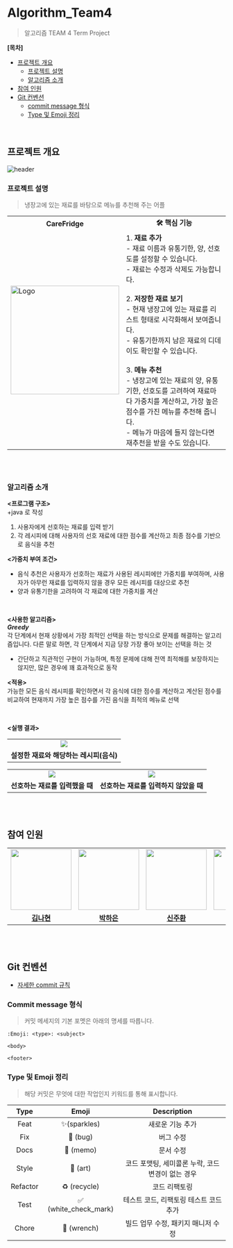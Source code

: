 # Algorithm_Team4
> 알고리즘 TEAM 4 Term Project

<b>[목차]</b>
  - [프로젝트 개요](#프로젝트-개요)
    - [프로젝트 설명](#프로젝트-설명)
    - [알고리즘 소개](#알고리즘-소개)
  - [참여 인원](#참여-인원)
  - [Git 컨벤션](#git-컨벤션)
    - [commit message 형식](#commit-message-형식)
    - [Type 및 Emoji 정리](#type-및-emoji-정리)

<br>

## 프로젝트 개요
![header](https://capsule-render.vercel.app/api?type=waving&color=8AC9FB&height=250&section=header&text=CareFridge&fontSize=90)
### 프로젝트 설명
> 냉장고에 있는 재료를 바탕으로 메뉴를 추천해 주는 어플

<table>
  <tr>
    <td align="center"><b>CareFridge</b></td>
    <td align="center"><b>🛠️ 핵심 기능</b></td>
  </tr>
 <tr>
    <td align="left"><image width="250" alt="Logo" src="https://github.com/nahy-512/Algorithm_Team4/assets/101113025/5a2a147c-924f-46ca-986d-2870f1a8d5be"> </td>
    <td align="left">
      1. <b>재료 추가</b><br>
        - 재료 이름과 유통기한, 양, 선호도를 설정할 수 있습니다.<br>
        - 재료는 수정과 삭제도 가능합니다.<br><br>
      2. <b>저장한 재료 보기</b><br>
        - 현재 냉장고에 있는 재료를 리스트 형태로 시각화해서 보여줍니다.<br>
        - 유통기한까지 남은 재료의 디데이도 확인할 수 있습니다.<br><br>
      3. <b>메뉴 추천</b><br><t>
        - 냉장고에 있는 재료의 양, 유통기한, 선호도를 고려하여 재료마다 가중치를 계산하고, 가장 높은 점수를 가진 메뉴를 추천해 줍니다.<br>
        - 메뉴가 마음에 들지 않는다면 재추천을 받을 수도 있습니다.<br>
    </td>
  </tr>
</table>

<br><br>

### 알고리즘 소개
<b> <프로그램 구조> </b>   
  +java 로 작성
  1) 사용자에게 선호하는 재료를 입력 받기
  2) 각 레시피에 대해 사용자의 선호 재료에 대한 점수를 계산하고 최종 점수를 기반으로 음식을 추천

<b> <가중치 부여 조건>  </b>   
  - 음식 추천은 사용자가 선호하는 재료가 사용된 레시피에만 가중치를 부여하며, 사용자가 아무런 재료를 입력하지 않을 경우 모든 레시피를 대상으로 추천
  - 양과 유통기한을 고려하여 각 재료에 대한 가중치를 계산

<br>

<b><사용한 알고리즘></b>  
<b><i>Greedy </b></i>     
각 단계에서 현재 상황에서 가장 최적인 선택을 하는 방식으로 문제를 해결하는 알고리즘입니다. 다른 말로 하면, 각 단계에서 지금 당장 가장 좋아 보이는 선택을 하는 것   
- 간단하고 직관적인 구현이 가능하며, 특정 문제에 대해 전역 최적해를 보장하지는 않지만, 많은 경우에 꽤 효과적으로 동작   

<b> <적용> </b>    
가능한 모든 음식 레시피를 확인하면서 각 음식에 대한 점수를 계산하고 계산된 점수를 비교하여 현재까지 가장 높은 점수를 가진 음식을 최적의 메뉴로 선택

<br>

<b><실행 결과></b>   

<table>
 <tr>
    <td align="center"> <image src="https://github.com/nahy-512/Algorithm_Team4/assets/112637518/d4bbbbdd-0c6d-4605-a5f0-e6780f9b4169"> </td>
  </tr>
  <tr>
    <td align="center"><b>설정한 재료와 해당하는 레시피(음식)</b></a></td>
      </tr>
</table>



<table>
 <tr>
    <td align="center"><img src="https://github.com/nahy-512/Algorithm_Team4/assets/112637518/6b799043-86d2-4fc3-8761-874a3806bafd"></td>
    <td align="center"><img src="https://github.com/nahy-512/Algorithm_Team4/assets/112637518/b9c220b7-fc83-4a6a-91f8-5cd8d019721a"></td>
  </tr>
  <tr>
    <td align="center"><b>선호하는 재료를 입력했을 때</b></a></td>
    <td align="center"><b>선호하는 재료를 입력하지 않았을 때</b></a></td>
      </tr>
</table>



<br><br>

## 참여 인원
<table>
 <tr>
    <td align="center"><a href="https://github.com/nahy-512"><img src="https://avatars.githubusercontent.com/nahy-512" width="140px;" alt=""></a></td>
    <td align="center"><a href="https://github.com/yellowgree"><img src="https://avatars.githubusercontent.com/yellowgree" width="140px;" alt=""></a></td>
    <td align="center"><a href="https://github.com/jooo0198"><img src="https://avatars.githubusercontent.com/jooo0198" width="140px;" alt=""></a></td>
    <td align="center"><a href="https://github.com/lghyeon"><img src="https://avatars.githubusercontent.com/lghyeon" width="140px;" alt=""></a></td>
  </tr>
  <tr>
    <td align="center"><a href="https://github.com/nahy-512"><b>김나현</b></a></td>
    <td align="center"><a href="https://github.com/yellowgree"><b>박하은</b></a></td>
    <td align="center"><a href="https://github.com/jooo0198"><b>신주환</b></a></td>
    <td align="center"><a href="https://github.com/lghyeon"><b>이강현</b></a></td>
  </tr>
</table>

<br><br>

## Git 컨벤션
- [자세한 commit 규칙](https://github.com/GC-Project-Space/Convention/blob/main/forGithub/commit.md)
### Commit message 형식
> 커밋 메세지의 기본 포멧은 아래의 명세를 따릅니다.

```git
:Emoji: <type>: <subject>

<body>

<footer>
```

### Type 및 Emoji 정리

> 해당 커밋은 무엇에 대한 작업인지 키워드를 통해 표시합니다.

| Type | Emoji | Description |
|:----:|:-----:|:-----------:|
| Feat | ✨(sparkles) | 새로운 기능 추가 |
| Fix | 🐛 (bug) | 버그 수정 |
| Docs | 📝 (memo) | 문서 수정 |
| Style | 🎨 (art) | 코드 포맷팅, 세미콜론 누락, 코드 변경이 없는 경우 |
| Refactor | ♻️ (recycle) | 코드 리팩토링 |
| Test | ✅ (white_check_mark) | 테스트 코드, 리팩토링 테스트 코드 추가 |
| Chore | 🔧 (wrench) | 빌드 업무 수정, 패키지 매니저 수정 |
